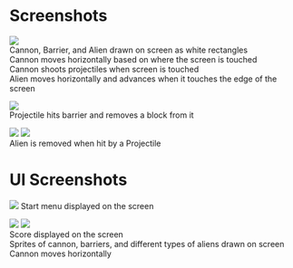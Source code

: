 # Screenshots
![](https://github.com/ecs160ss12019/Wethebest/blob/master/Sprint1/Screenshots/screenshot2.png)  
Cannon, Barrier, and Alien drawn on screen as white rectangles  
Cannon moves horizontally based on where the screen is touched  
Cannon shoots projectiles when screen is touched  
Alien moves horizontally and advances when it touches the edge of the screen  

![](https://github.com/ecs160ss12019/Wethebest/blob/master/Sprint1/Screenshots/screenshot3.png)  
Projectile hits barrier and removes a block from it  

![](https://github.com/ecs160ss12019/Wethebest/blob/master/Sprint1/Screenshots/screenshot4.png)
![](https://github.com/ecs160ss12019/Wethebest/blob/master/Sprint1/Screenshots/screenshot5.png)  
Alien is removed when hit by a Projectile  

# UI Screenshots
![](https://github.com/ecs160ss12019/Wethebest/blob/master/Sprint1/Screenshots/UIScreenshot1.png)    Start menu displayed on the screen

![](https://github.com/ecs160ss12019/Wethebest/blob/master/Sprint1/Screenshots/UIScreenshot2.png) 
![](https://github.com/ecs160ss12019/Wethebest/blob/master/Sprint1/Screenshots/UIScreenshot3.png)  
Score displayed on the screen  
Sprites of cannon, barriers, and different types of aliens drawn on screen  
Cannon moves horizontally

